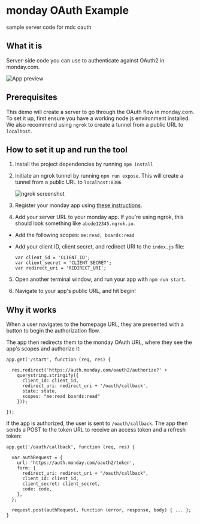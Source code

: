 # monday OAuth Example
sample server code for mdc oauth

## What it is

Server-side code you can use to authenticate against OAuth2 in monday.com.

![App preview](/assets/oauth_preview.gif)


## Prerequisites

This demo will create a server to go through the OAuth flow in monday.com. To set it up, first ensure you have a working node.js environment installed. We also recommend using `ngrok` to create a tunnel from a public URL to `localhost`.



## How to set it up and run the tool

1. Install the project dependencies by running `npm install`

2. Initiate an ngrok tunnel by running `npm run expose`. This will create a tunnel from a public URL to `localhost:8306`

   ![ngrok screenshot](/assets/ngrok_screenshot.png)

3.   Register your monday app using [these instructions](https://monday.com/developers/apps/manage).

4. Add your server URL to your monday app. If you're using ngrok, this should look something like `abcde12345.ngrok.io`.

  * Add the following scopes: `me:read, boards:read`

  * Add your client ID, client secret, and redirect URI to the `index.js` file:
    ```
    var client_id = 'CLIENT_ID';
    var client_secret = 'CLIENT_SECRET';
    var redirect_uri = 'REDIRECT_URI';
    ```
5. Open another terminal window, and run your app with `npm run start`. 

6. Navigate to your app's public URL, and hit begin!

## Why it works

When a user navigates to the homepage URL, they are presented with a button to begin the authorization flow.

The app then redirects them to the monday OAuth URL, where they see the app's scopes and authorize it:
```
app.get('/start', function (req, res) {

  res.redirect('https://auth.monday.com/oauth2/authorize?' +
    querystring.stringify({
      client_id: client_id,
      redirect_uri: redirect_uri + '/oauth/callback',
      state: state,
      scopes: "me:read boards:read"
    }));

});
```

If the app is authorized, the user is sent to `/oauth/callback`. The app then sends a POST to the token URL to receive an access token and a refresh token:

```
app.get('/oauth/callback', function (req, res) {

  var authRequest = {
    url: 'https://auth.monday.com/oauth2/token',
    form: {
      redirect_uri: redirect_uri + "/oauth/callback",
      client_id: client_id,
      client_secret: client_secret,
      code: code,
    },
  };

  request.post(authRequest, function (error, response, body) { ... };
}
  ```
